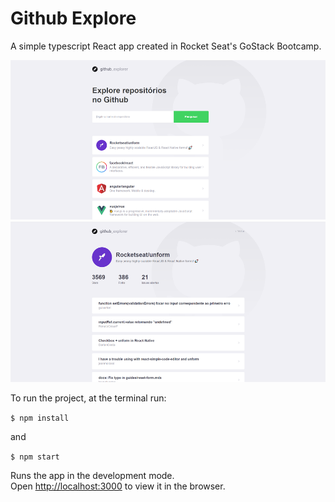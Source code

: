 # Github Explore

A simple typescript React app created in Rocket Seat's GoStack Bootcamp.

![](https://github.com/WagnerWD40/github_explorer/blob/master/img_readme/dashboard.png)
![](https://github.com/WagnerWD40/github_explorer/blob/master/img_readme/repository.png)

To run the project, at the terminal run:

`$ npm install`

and 

`$ npm start`

Runs the app in the development mode.<br />
Open [http://localhost:3000](http://localhost:3000) to view it in the browser.
